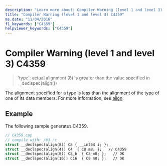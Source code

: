 ```yaml
---
description: "Learn more about: Compiler Warning (level 1 and level 3) C4359"
title: "Compiler Warning (level 1 and level 3) C4359"
ms.date: "11/04/2016"
f1_keywords: ["C4359"]
helpviewer_keywords: ["C4359"]
---
```

# Compiler Warning (level 1 and level 3) C4359

> 'type': actual alignment (8) is greater than the value specified in __declspec(align())

The alignment specified for a type is less than the alignment of the type of one of its data members.  For more information, see [align](../../cpp/align-cpp.md).

## Example

The following sample generates C4359.

```cpp
// C4359.cpp
// compile with: /W3 /c
struct __declspec(align(8)) C8 { __int64 i; };
struct __declspec(align(4)) C4  { C8 m8; };   // C4359
struct __declspec(align(8)) C8_b  { C8 m8; };   // OK
struct __declspec(align(16)) C16  { C8 m8; };   // OK
```
